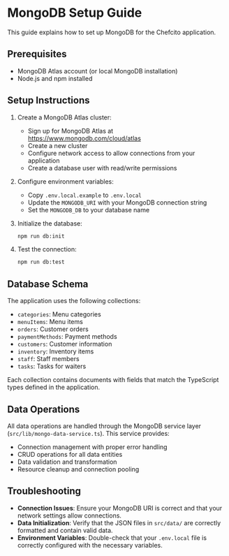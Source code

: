 # MongoDB Setup Guide

This guide explains how to set up MongoDB for the Chefcito application.

## Prerequisites

- MongoDB Atlas account (or local MongoDB installation)
- Node.js and npm installed

## Setup Instructions

1. Create a MongoDB Atlas cluster:
   - Sign up for MongoDB Atlas at https://www.mongodb.com/cloud/atlas
   - Create a new cluster
   - Configure network access to allow connections from your application
   - Create a database user with read/write permissions

2. Configure environment variables:
   - Copy `.env.local.example` to `.env.local`
   - Update the `MONGODB_URI` with your MongoDB connection string
   - Set the `MONGODB_DB` to your database name

3. Initialize the database:
   ```bash
   npm run db:init
   ```

4. Test the connection:
   ```bash
   npm run db:test
   ```

## Database Schema

The application uses the following collections:

- `categories`: Menu categories
- `menuItems`: Menu items
- `orders`: Customer orders
- `paymentMethods`: Payment methods
- `customers`: Customer information
- `inventory`: Inventory items
- `staff`: Staff members
- `tasks`: Tasks for waiters

Each collection contains documents with fields that match the TypeScript types defined in the application.

## Data Operations

All data operations are handled through the MongoDB service layer (`src/lib/mongo-data-service.ts`). This service provides:

- Connection management with proper error handling
- CRUD operations for all data entities
- Data validation and transformation
- Resource cleanup and connection pooling

## Troubleshooting

- **Connection Issues**: Ensure your MongoDB URI is correct and that your network settings allow connections.
- **Data Initialization**: Verify that the JSON files in `src/data/` are correctly formatted and contain valid data.
- **Environment Variables**: Double-check that your `.env.local` file is correctly configured with the necessary variables.

